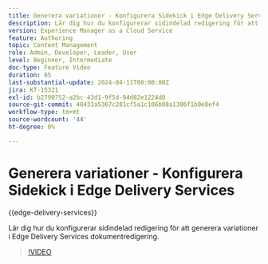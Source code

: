 ```yaml
---
title: Generera variationer - Konfigurera Sidekick i Edge Delivery Services
description: Lär dig hur du konfigurerar sidindelad redigering för att generera variationer i Edge Delivery Services dokumentredigering.
version: Experience Manager as a Cloud Service
feature: Authoring
topic: Content Management
role: Admin, Developer, Leader, User
level: Beginner, Intermediate
doc-type: Feature Video
duration: 65
last-substantial-update: 2024-04-11T00:00:00Z
jira: KT-15321
exl-id: b2790752-a2bc-43d1-9f5d-94d82e1224d0
source-git-commit: 48433a5367c281cf5a1c106b08a1306f1b0e8ef4
workflow-type: tm+mt
source-wordcount: '44'
ht-degree: 0%

---
```


# Generera variationer - Konfigurera Sidekick i Edge Delivery Services

{{edge-delivery-services}}

Lär dig hur du konfigurerar sidindelad redigering för att generera variationer i Edge Delivery Services dokumentredigering.

>[!VIDEO](https://video.tv.adobe.com/v/3436992/?learn=on&captions=swe)

